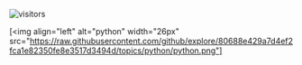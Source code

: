 


![visitors](https://visitor-badge.glitch.me/badge?page_id=atakan9235.atakan9235)



[<img align="left" alt="python" width="26px" src="https://raw.githubusercontent.com/github/explore/80688e429a7d4ef2fca1e82350fe8e3517d3494d/topics/python/python.png"]

